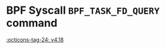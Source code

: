 # BPF Syscall `BPF_TASK_FD_QUERY` command

<!-- [FEATURE_TAG](BPF_TASK_FD_QUERY) -->
[:octicons-tag-24: v4.18](https://github.com/torvalds/linux/commit/41bdc4b40ed6fb26c6acc655ed9a243a348709c9)
<!-- [/FEATURE_TAG] -->

<!-- TODO -->
